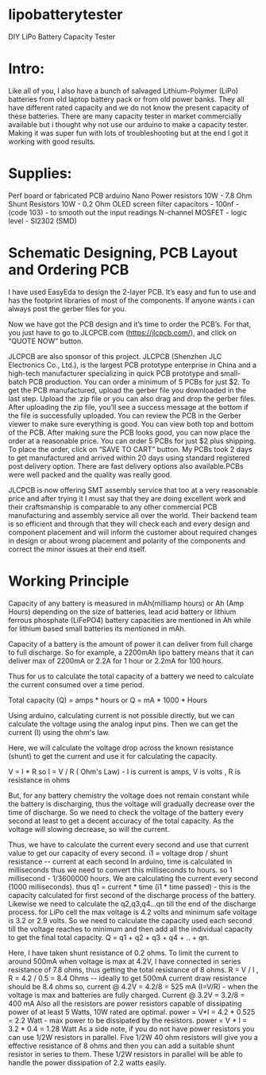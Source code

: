 # lipobatterytester
DIY LiPo Battery Capacity Tester

# Intro:

Like all of you, I also have a bunch of salvaged Lithium-Polymer (LiPo) batteries from old laptop battery pack or from old power banks. They all have different rated capacity and we do not know the present capacity of these batteries. There are many capacity tester in market commercially available but i thought why not use our arduino to make a capacity tester. Making it was super fun with lots of troubleshooting but at the end I got it working with good results.

# Supplies:
Perf board or fabricated PCB
arduino Nano
Power resistors 10W - 7.8 Ohm
Shunt Resistors 10W - 0.2 Ohm
OLED screen
filter capacitors - 100nf - (code 103) - to smooth out the input readings
N-channel MOSFET - logic level - SI2302 (SMD)

# Schematic Designing, PCB Layout and Ordering PCB

I have used EasyEda to design the 2-layer PCB.
It’s easy and fun to use and has the footprint libraries of most of the components. If anyone wants i can always post the gerber files for you.

Now we have got the PCB design and it’s time to order the PCB’s. For that, you just have to go to JLCPCB.com (https://jlcpcb.com/), and click on “QUOTE NOW” button.

JLCPCB are also sponsor of this project. JLCPCB (Shenzhen JLC Electronics Co., Ltd.), is the largest PCB prototype enterprise in China and a high-tech manufacturer specializing in quick PCB prototype and small-batch PCB production. You can order a minimum of 5 PCBs for just $2. To get the PCB manufactured, upload the gerber file you downloaded in the last step. Upload the .zip file or you can also drag and drop the gerber files. After uploading the zip file, you’ll see a success message at the bottom if the file is successfully uploaded. You can review the PCB in the Gerber viewer to make sure everything is good. You can view both top and bottom of the PCB. After making sure the PCB looks good, you can now place the order at a reasonable price. You can order 5 PCBs for just $2 plus shipping. To place the order, click on “SAVE TO CART” button. My PCBs took 2 days to get manufactured and arrived within 20 days using standard registered post delivery option. There are fast delivery options also available.PCBs were well packed and the quality was really good.

JLCPCB is now offering SMT assembly service that too at a very reasonable price and after trying it I must say that they are doing excellent work and their craftsmanship is comparable to any other commercial PCB manufacturing and assembly service all over the world. Their backend team is so efficient and through that they will check each and every design and component placement and will inform the customer about required changes in design or about wrong placement and polarity of the components and correct the minor issues at their end itself.

# Working Principle

Capacity of any battery is measured in mAh(milliamp hours) or Ah (Amp Hours) depending on the size of batteries, lead acid battery or lithium ferrous phosphate (LiFePO4) battery capacities are mentioned in Ah while for lithium based small batteries its mentioned in mAh.

Capacity of a battery is the amount of power it can deliver from full charge to full discharge. So for example, a 2200mAh lipo battery means that it can deliver max of 2200mA or 2.2A for 1 hour or 2.2mA for 100 hours.

Thus for us to calculate the total capacity of a battery we need to calculate the current consumed over a time period.

Total capacity (Q) = amps * hours or Q = mA * 1000 * Hours

Using arduino, calculating current is not possible directly, but we can calculate the voltage using the analog input pins. Then we can get the current (I) using the ohm's law.

Here, we will calculate the voltage drop across the known resistance (shunt) to get the current and use it for calculating the capacity.

V = I * R so I = V / R ( Ohm's Law) - I is current is amps, V is volts , R is resistance in ohms

But, for any battery chemistry the voltage does not remain constant while the battery is discharging, thus the voltage will gradually decrease over the time of discharge. So we need to check the voltage of the battery every second at least to get a decent accuracy of the total capacity. As the voltage will slowing decrease, so will the current.

Thus, we have to calculate the current every second and use that current value to get our capacity of every second.
i1 = voltage drop / shunt resistance -- current at each second
In arduino, time is calculated in milliseconds thus we need to convert this milliseconds to hours.
so 1 millisecond - 1/3600000 hours.
We are calculating the current every second (1000 milliseconds).
thus q1 = current * time (i1 * time passed) - this is the capacity calculated for first second of the discharge process of the battery. Likewise we need to calculate the q2,q3,q4...qn till the end of the discharge process.
for LiPo cell the max voltage is 4.2 volts and minimum safe voltage is 3.2 or 2.9 volts. So we need to calculate the capacity used each second till the voltage reaches to minimum and then add all the individual capacity to get the final total capacity.
Q = q1 + q2 + q3 + q4 + .. + qn.

Here, I have taken shunt resistance of 0.2 ohms.
To limit the current to around 500mA when voltage is max at 4.2V, I have connected in series resistance of 7.8 ohms, thus getting the total resistance of 8 ohms.
R = V / I , R = 4.2 / 0.5 = 8.4 Ohms -- ideally to get 500mA current draw resistance should be 8.4 ohms
so, current @ 4.2V = 4.2/8 = 525 mA (I=V/R) - when the voltage is max and batteries are fully charged.
Current @ 3.2V = 3.2/8 = 400 mA
Also all the resistors are power resistors capable of dissipating power of at least 5 Watts, 10W rated are optimal.
power = V*I = 4.2 * 0.525 = 2.2 Watt - max power to be dissipated by the resistors.
power = V * I = 3.2 * 0.4 = 1.28 Watt
As a side note, if you do not have power resistors you can use 1/2W resistors in parallel. Five 1/2W 40 ohm resistors will give you a effective resistance of 8 ohms and then you can add a suitable shunt resistor in series to them. These 1/2W resistors in parallel will be able to handle the power dissipation of 2.2 watts easily.

